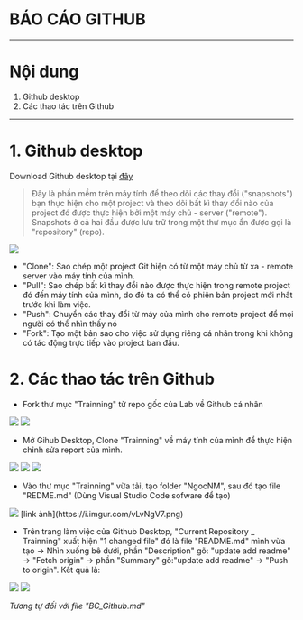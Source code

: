 # **BÁO CÁO GITHUB**

---
# **Nội dung**
1. Github desktop
2. Các thao tác trên Github

---
# **1. Github desktop**
Download Github desktop tại [đây](https://desktop.github.com/)

> Đây là phần mềm trên máy tính để theo dõi các thay đổi ("snapshots") bạn thực hiện cho một project và theo dõi bất kì thay đổi nào của project đó được thực hiện bởi một máy chủ - server ("remote"). Snapshots ở cả hai đầu được lưu trữ trong một thư mục ẩn được gọi là "repository" (repo).

<img src="https://imgur.com/emXagtL">

- "Clone": Sao chép một project Git hiện có từ một máy chủ từ xa - remote server vào máy tính của mình.
- "Pull": Sao chép bất kì thay đổi nào được thực hiện trong remote project đó đến máy tính của mình, do đó ta có thể có phiên bản project mới nhất trước khi làm việc.
- "Push": Chuyển các thay đổi từ máy của mình cho remote project để mọi người có thể nhìn thấy nó
- "Fork": Tạo một bản sao cho việc sử dụng riêng cá nhân trong khi không có tác động trực tiếp vào project ban đầu.

# **2. Các thao tác trên Github**
- Fork thư mục "Trainning" từ repo gốc của Lab về Github cá nhân
<img src="https://imgur.com/C5RJLvv">
<img src="https://imgur.com/BhuBkV4">

- Mở Gihub Desktop, Clone "Trainning" về máy tính của mình để thực hiện chỉnh sửa report của mình.
<img src="https://imgur.com/BPf25j3">
<img src="https://imgur.com/umRh5ix">
<img src="https://imgur.com/W474Apm">

- Vào thư mục "Trainning" vừa tải, tạo folder "NgocNM", sau đó tạo file "REDME.md" (Dùng Visual Studio Code sofware để tạo)
<img src="https://imgur.com/tAspX11"> 
[link ảnh](https://i.imgur.com/vLvNgV7.png)

- Trên trang làm việc của Github Desktop, "Current Repository _ Trainning" xuất hiện "1 changed file" đó là file "README.md" mình vừa tạo -> Nhìn xuống bê dưới, phần "Description" gõ: "update add readme" -> "Fetch origin" -> phần "Summary" gõ:"update add readme" -> "Push to origin". Kết quả là:
<img src="https://imgur.com/HwyeCOJ">
<img src="https://imgur.com/vLvNgV7">

*Tương tự đối với file "BC_Github.md"*





